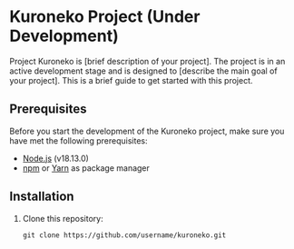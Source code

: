 # Kuroneko Project (Under Development)

Project Kuroneko is [brief description of your project]. The project is in an active development stage and is designed to [describe the main goal of your project]. This is a brief guide to get started with this project.

## Prerequisites

Before you start the development of the Kuroneko project, make sure you have met the following prerequisites:

- [Node.js](https://nodejs.org/) (v18.13.0)
- [npm](https://www.npmjs.com/) or [Yarn](https://yarnpkg.com/) as package manager

## Installation

1. Clone this repository:

   ```
   git clone https://github.com/username/kuroneko.git
   ```
